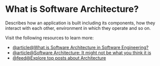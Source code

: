 # What is Software Architecture?

Describes how an application is built including its components, how they interact with each other, environment in which they operate and so on.

Visit the following resources to learn more:

- [@article@What is Software Architecture in Software Engineering?](https://www.computer.org/resources/software-architecture)
- [@article@Software Architecture: It might not be what you think it is](https://www.infoq.com/articles/what-software-architecture/)
- [@feed@Explore top posts about Architecture](https://app.daily.dev/tags/architecture?ref=roadmapsh)